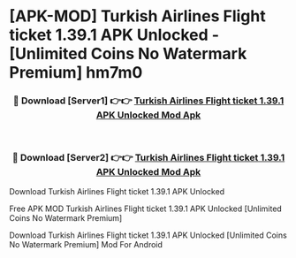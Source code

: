 # [APK-MOD] Turkish Airlines Flight ticket 1.39.1 APK Unlocked - [Unlimited Coins No Watermark Premium] hm7m0



<div align="center">
<h3>🔴 Download [Server1] 👉👉 <a href="https://momento.my/?title=Turkish_Airlines_Flight_ticket_1.39.1_APK_Unlocked">Turkish Airlines Flight ticket 1.39.1 APK Unlocked Mod Apk</a></h3><br>

<h3>🔴 Download [Server2] 👉👉 <a href="https://momento.my/?title=Turkish_Airlines_Flight_ticket_1.39.1_APK_Unlocked">Turkish Airlines Flight ticket 1.39.1 APK Unlocked Mod Apk</a></h3>
</div>



Download Turkish Airlines Flight ticket 1.39.1 APK Unlocked 

Free APK MOD Turkish Airlines Flight ticket 1.39.1 APK Unlocked [Unlimited Coins No Watermark Premium]

Download Turkish Airlines Flight ticket 1.39.1 APK Unlocked [Unlimited Coins No Watermark Premium] Mod For Android
